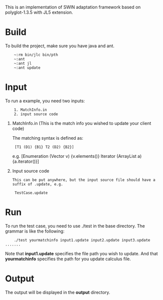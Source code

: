 This is an implementation of SWIN adaptation framework  based on polyglot-1.3.5 with JL5 extension. 

Build
=====================================================================
To build the project, make sure you have java and ant.

        ~:rm bin/jlc bin/pth
        ~:ant
        ~:ant jl
        ~:ant update

Input
============================================================================
To run a example, you need two inputs:

        1. MatchInfo.in
        2. input source code

1. MatchInfo.in (This is the match info you wished to update your client code)

    The matching syntax is defined as:
	
        [T1 (D1) {B1} T2 (D2) {B2}]

    e.g.  [Enumeration (Vector v) {v.elements()} Iterator (ArrayList a) {a.iterator()}]

2. Input source code

       This can be put anywhere, but the input source file should have a suffix of .update, e.g.
        
        TestCase.update


Run
============================================================================

To run the test case, you need to use ./test in the base directory. The grammar is like the following:

        ./test yourmatchinfo input1.update input2.update input3.update .......

Note that **input1.update** specifies the file path you wish to update.
And that **yourmatchinfo** specifies the path for you update calculus file.

Output
============================================================================
The output will be displayed in the **output** directory.



